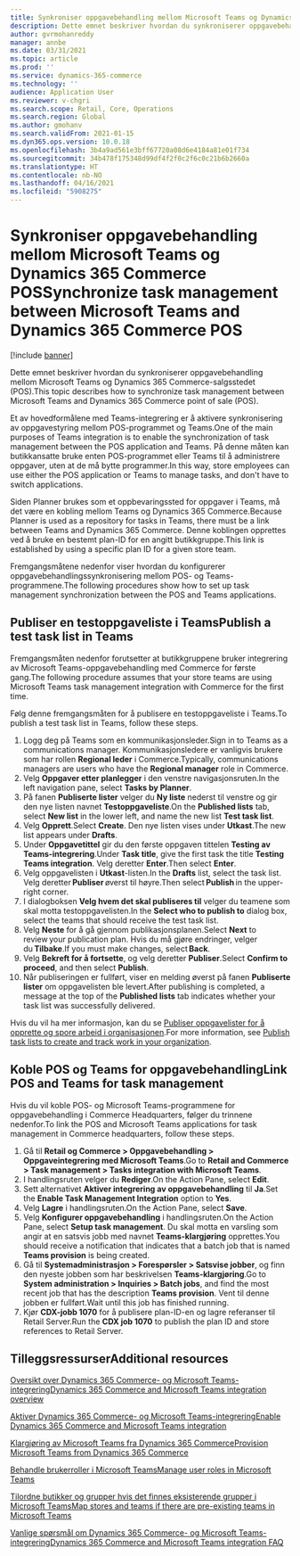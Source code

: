 ```yaml
---
title: Synkroniser oppgavebehandling mellom Microsoft Teams og Dynamics 365 Commerce POS
description: Dette emnet beskriver hvordan du synkroniserer oppgavebehandling mellom Microsoft Teams og Dynamics 365 Commerce-salgsstedet (POS).
author: gvrmohanreddy
manager: annbe
ms.date: 03/31/2021
ms.topic: article
ms.prod: ''
ms.service: dynamics-365-commerce
ms.technology: ''
audience: Application User
ms.reviewer: v-chgri
ms.search.scope: Retail, Core, Operations
ms.search.region: Global
ms.author: gmohanv
ms.search.validFrom: 2021-01-15
ms.dyn365.ops.version: 10.0.18
ms.openlocfilehash: 3b4a9ad561e3bff67720a08d6e4184a81e01f734
ms.sourcegitcommit: 34b478f175348d99df4f2f0c2f6c0c21b6b2660a
ms.translationtype: HT
ms.contentlocale: nb-NO
ms.lasthandoff: 04/16/2021
ms.locfileid: "5908275"
---
```

# <a name="synchronize-task-management-between-microsoft-teams-and-dynamics-365-commerce-pos"></a><span data-ttu-id="1dd92-103">Synkroniser oppgavebehandling mellom Microsoft Teams og Dynamics 365 Commerce POS</span><span class="sxs-lookup"><span data-stu-id="1dd92-103">Synchronize task management between Microsoft Teams and Dynamics 365 Commerce POS</span></span>

[!include [banner](includes/banner.md)]

<span data-ttu-id="1dd92-104">Dette emnet beskriver hvordan du synkroniserer oppgavebehandling mellom Microsoft Teams og Dynamics 365 Commerce-salgsstedet (POS).</span><span class="sxs-lookup"><span data-stu-id="1dd92-104">This topic describes how to synchronize task management between Microsoft Teams and Dynamics 365 Commerce point of sale (POS).</span></span>

<span data-ttu-id="1dd92-105">Et av hovedformålene med Teams-integrering er å aktivere synkronisering av oppgavestyring mellom POS-programmet og Teams.</span><span class="sxs-lookup"><span data-stu-id="1dd92-105">One of the main purposes of Teams integration is to enable the synchronization of task management between the POS application and Teams.</span></span> <span data-ttu-id="1dd92-106">På denne måten kan butikkansatte bruke enten POS-programmet eller Teams til å administrere oppgaver, uten at de må bytte programmer.</span><span class="sxs-lookup"><span data-stu-id="1dd92-106">In this way, store employees can use either the POS application or Teams to manage tasks, and don't have to switch applications.</span></span>

<span data-ttu-id="1dd92-107">Siden Planner brukes som et oppbevaringssted for oppgaver i Teams, må det være en kobling mellom Teams og Dynamics 365 Commerce.</span><span class="sxs-lookup"><span data-stu-id="1dd92-107">Because Planner is used as a repository for tasks in Teams, there must be a link between Teams and Dynamics 365 Commerce.</span></span> <span data-ttu-id="1dd92-108">Denne koblingen opprettes ved å bruke en bestemt plan-ID for en angitt butikkgruppe.</span><span class="sxs-lookup"><span data-stu-id="1dd92-108">This link is established by using a specific plan ID for a given store team.</span></span>

<span data-ttu-id="1dd92-109">Fremgangsmåtene nedenfor viser hvordan du konfigurerer oppgavebehandlingssynkronisering mellom POS- og Teams-programmene.</span><span class="sxs-lookup"><span data-stu-id="1dd92-109">The following procedures show how to set up task management synchronization between the POS and Teams applications.</span></span>

## <a name="publish-a-test-task-list-in-teams"></a><span data-ttu-id="1dd92-110">Publiser en testoppgaveliste i Teams</span><span class="sxs-lookup"><span data-stu-id="1dd92-110">Publish a test task list in Teams</span></span>

<span data-ttu-id="1dd92-111">Fremgangsmåten nedenfor forutsetter at butikkgruppene bruker integrering av Microsoft Teams-oppgavebehandling med Commerce for første gang.</span><span class="sxs-lookup"><span data-stu-id="1dd92-111">The following procedure assumes that your store teams are using Microsoft Teams task management integration with Commerce for the first time.</span></span>

<span data-ttu-id="1dd92-112">Følg denne fremgangsmåten for å publisere en testoppgaveliste i Teams.</span><span class="sxs-lookup"><span data-stu-id="1dd92-112">To publish a test task list in Teams, follow these steps.</span></span>

1. <span data-ttu-id="1dd92-113">Logg deg på Teams som en kommunikasjonsleder.</span><span class="sxs-lookup"><span data-stu-id="1dd92-113">Sign in to Teams as a communications manager.</span></span> <span data-ttu-id="1dd92-114">Kommunikasjonsledere er vanligvis brukere som har rollen **Regional leder** i Commerce.</span><span class="sxs-lookup"><span data-stu-id="1dd92-114">Typically, communications managers are users who have the **Regional manager** role in Commerce.</span></span>
1. <span data-ttu-id="1dd92-115">Velg **Oppgaver etter planlegger** i den venstre navigasjonsruten.</span><span class="sxs-lookup"><span data-stu-id="1dd92-115">In the left navigation pane, select **Tasks by Planner**.</span></span>
1. <span data-ttu-id="1dd92-116">På fanen **Publiserte lister** velger du **Ny liste** nederst til venstre og gir den nye listen navnet **Testoppgaveliste**.</span><span class="sxs-lookup"><span data-stu-id="1dd92-116">On the **Published lists** tab, select **New list** in the lower left, and name the new list **Test task list**.</span></span>
1. <span data-ttu-id="1dd92-117">Velg **Opprett**.</span><span class="sxs-lookup"><span data-stu-id="1dd92-117">Select **Create**.</span></span> <span data-ttu-id="1dd92-118">Den nye listen vises under **Utkast**.</span><span class="sxs-lookup"><span data-stu-id="1dd92-118">The new list appears under **Drafts**.</span></span>
1. <span data-ttu-id="1dd92-119">Under **Oppgavetittel** gir du den første oppgaven tittelen **Testing av Teams-integrering**.</span><span class="sxs-lookup"><span data-stu-id="1dd92-119">Under **Task title**, give the first task the title **Testing Teams integration**.</span></span> <span data-ttu-id="1dd92-120">Velg deretter **Enter**.</span><span class="sxs-lookup"><span data-stu-id="1dd92-120">Then select **Enter**.</span></span>
1. <span data-ttu-id="1dd92-121">Velg oppgavelisten i **Utkast**-listen.</span><span class="sxs-lookup"><span data-stu-id="1dd92-121">In the **Drafts** list, select the task list.</span></span> <span data-ttu-id="1dd92-122">Velg deretter **Publiser** øverst til høyre.</span><span class="sxs-lookup"><span data-stu-id="1dd92-122">Then select **Publish** in the upper-right corner.</span></span>
1. <span data-ttu-id="1dd92-123">I dialogboksen **Velg hvem det skal publiseres til** velger du teamene som skal motta testoppgavelisten.</span><span class="sxs-lookup"><span data-stu-id="1dd92-123">In the **Select who to publish to** dialog box, select the teams that should receive the test task list.</span></span>
1. <span data-ttu-id="1dd92-124">Velg **Neste** for å gå gjennom publikasjonsplanen.</span><span class="sxs-lookup"><span data-stu-id="1dd92-124">Select **Next** to review your publication plan.</span></span> <span data-ttu-id="1dd92-125">Hvis du må gjøre endringer, velger du **Tilbake**.</span><span class="sxs-lookup"><span data-stu-id="1dd92-125">If you must make changes, select **Back**.</span></span> 
1. <span data-ttu-id="1dd92-126">Velg **Bekreft for å fortsette**, og velg deretter **Publiser**.</span><span class="sxs-lookup"><span data-stu-id="1dd92-126">Select **Confirm to proceed**, and then select **Publish**.</span></span>
1. <span data-ttu-id="1dd92-127">Når publiseringen er fullført, viser en melding øverst på fanen **Publiserte lister** om oppgavelisten ble levert.</span><span class="sxs-lookup"><span data-stu-id="1dd92-127">After publishing is completed, a message at the top of the **Published lists** tab indicates whether your task list was successfully delivered.</span></span>

<span data-ttu-id="1dd92-128">Hvis du vil ha mer informasjon, kan du se [Publiser oppgavelister for å opprette og spore arbeid i organisasjonen](https://support.microsoft.com/office/publish-task-lists-to-create-and-track-work-in-your-organization-095409b3-f5af-40aa-9f9e-339b54e705df).</span><span class="sxs-lookup"><span data-stu-id="1dd92-128">For more information, see [Publish task lists to create and track work in your organization](https://support.microsoft.com/office/publish-task-lists-to-create-and-track-work-in-your-organization-095409b3-f5af-40aa-9f9e-339b54e705df).</span></span>

## <a name="link-pos-and-teams-for-task-management"></a><span data-ttu-id="1dd92-129">Koble POS og Teams for oppgavebehandling</span><span class="sxs-lookup"><span data-stu-id="1dd92-129">Link POS and Teams for task management</span></span>

<span data-ttu-id="1dd92-130">Hvis du vil koble POS- og Microsoft Teams-programmene for oppgavebehandling i Commerce Headquarters, følger du trinnene nedenfor.</span><span class="sxs-lookup"><span data-stu-id="1dd92-130">To link the POS and Microsoft Teams applications for task management in Commerce headquarters, follow these steps.</span></span>

1. <span data-ttu-id="1dd92-131">Gå til **Retail og Commerce \> Oppgavebehandling \> Oppgaveintegrering med Microsoft Teams**.</span><span class="sxs-lookup"><span data-stu-id="1dd92-131">Go to **Retail and Commerce \> Task management \> Tasks integration with Microsoft Teams**.</span></span>
1. <span data-ttu-id="1dd92-132">I handlingsruten velger du **Rediger**.</span><span class="sxs-lookup"><span data-stu-id="1dd92-132">On the Action Pane, select **Edit**.</span></span>
1. <span data-ttu-id="1dd92-133">Sett alternativet **Aktiver integrering av oppgavebehandling** til **Ja**.</span><span class="sxs-lookup"><span data-stu-id="1dd92-133">Set the **Enable Task Management Integration** option to **Yes**.</span></span>
1. <span data-ttu-id="1dd92-134">Velg **Lagre** i handlingsruten.</span><span class="sxs-lookup"><span data-stu-id="1dd92-134">On the Action Pane, select **Save**.</span></span>
1. <span data-ttu-id="1dd92-135">Velg **Konfigurer oppgavebehandling** i handlingsruten.</span><span class="sxs-lookup"><span data-stu-id="1dd92-135">On the Action Pane, select **Setup task management**.</span></span> <span data-ttu-id="1dd92-136">Du skal motta en varsling som angir at en satsvis jobb med navnet **Teams-klargjøring** opprettes.</span><span class="sxs-lookup"><span data-stu-id="1dd92-136">You should receive a notification that indicates that a batch job that is named **Teams provision** is being created.</span></span>
1. <span data-ttu-id="1dd92-137">Gå til **Systemadministrasjon \> Forespørsler \> Satsvise jobber**, og finn den nyeste jobben som har beskrivelsen **Teams-klargjøring**.</span><span class="sxs-lookup"><span data-stu-id="1dd92-137">Go to **System administration \> Inquiries \> Batch jobs**, and find the most recent job that has the description **Teams provision**.</span></span> <span data-ttu-id="1dd92-138">Vent til denne jobben er fullført.</span><span class="sxs-lookup"><span data-stu-id="1dd92-138">Wait until this job has finished running.</span></span>
1. <span data-ttu-id="1dd92-139">Kjør **CDX-jobb 1070** for å publisere plan-ID-en og lagre referanser til Retail Server.</span><span class="sxs-lookup"><span data-stu-id="1dd92-139">Run the **CDX job 1070** to publish the plan ID and store references to Retail Server.</span></span>

## <a name="additional-resources"></a><span data-ttu-id="1dd92-140">Tilleggsressurser</span><span class="sxs-lookup"><span data-stu-id="1dd92-140">Additional resources</span></span>

[<span data-ttu-id="1dd92-141">Oversikt over Dynamics 365 Commerce- og Microsoft Teams-integrering</span><span class="sxs-lookup"><span data-stu-id="1dd92-141">Dynamics 365 Commerce and Microsoft Teams integration overview</span></span>](commerce-teams-integration.md)

[<span data-ttu-id="1dd92-142">Aktiver Dynamics 365 Commerce- og Microsoft Teams-integrering</span><span class="sxs-lookup"><span data-stu-id="1dd92-142">Enable Dynamics 365 Commerce and Microsoft Teams integration</span></span>](enable-teams-integration.md)

[<span data-ttu-id="1dd92-143">Klargjøring av Microsoft Teams fra Dynamics 365 Commerce</span><span class="sxs-lookup"><span data-stu-id="1dd92-143">Provision Microsoft Teams from Dynamics 365 Commerce</span></span>](provision-teams-from-commerce.md)

[<span data-ttu-id="1dd92-144">Behandle brukerroller i Microsoft Teams</span><span class="sxs-lookup"><span data-stu-id="1dd92-144">Manage user roles in Microsoft Teams</span></span>](manage-user-roles-teams.md)

[<span data-ttu-id="1dd92-145">Tilordne butikker og grupper hvis det finnes eksisterende grupper i Microsoft Teams</span><span class="sxs-lookup"><span data-stu-id="1dd92-145">Map stores and teams if there are pre-existing teams in Microsoft Teams</span></span>](map-stores-existing-teams.md)

[<span data-ttu-id="1dd92-146">Vanlige spørsmål om Dynamics 365 Commerce- og Microsoft Teams-integrering</span><span class="sxs-lookup"><span data-stu-id="1dd92-146">Dynamics 365 Commerce and Microsoft Teams integration FAQ</span></span>](teams-integration-faq.md)
